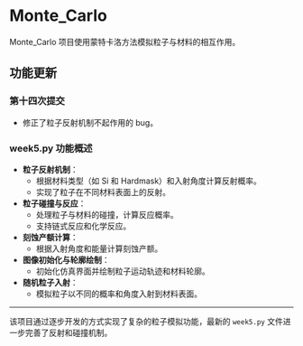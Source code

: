 # Monte_Carlo

Monte_Carlo 项目使用蒙特卡洛方法模拟粒子与材料的相互作用。

## 功能更新

### 第十四次提交
- 修正了粒子反射机制不起作用的 bug。

### week5.py 功能概述
- **粒子反射机制**：
  - 根据材料类型（如 Si 和 Hardmask）和入射角度计算反射概率。
  - 实现了粒子在不同材料表面上的反射。
- **粒子碰撞与反应**：
  - 处理粒子与材料的碰撞，计算反应概率。
  - 支持链式反应和化学反应。
- **刻蚀产额计算**：
  - 根据入射角度和能量计算刻蚀产额。
- **图像初始化与轮廓绘制**：
  - 初始化仿真界面并绘制粒子运动轨迹和材料轮廓。
- **随机粒子入射**：
  - 模拟粒子以不同的概率和角度入射到材料表面。

---
该项目通过逐步开发的方式实现了复杂的粒子模拟功能，最新的 `week5.py` 文件进一步完善了反射和碰撞机制。
